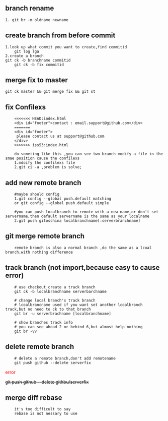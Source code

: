 ## branch rename
    1. git br -m oldname newname
## create branch from before commit
    1.look up what commit you want to create,find commitid
        git log lga 
    2.create a branch
    git ck -b branchname commitid
        git ck -b fix commitid

## merge fix to master
    git ck master && git merge fix && git st
    
## fix Confilexs
        <<<<<<< HEAD:index.html
        <div id="footer">contact : email.support@github.com</div>
        =======
        <div id="footer">
         please contact us at support@github.com
        </div>
        >>>>>>> iss53:index.html
        
        do someting like this ,you can see two branch modify a file in the smae position cause the confilexs        
        1.mdoify the confilexs file
        2.git ci -a ,problem is solve;
        
## add new remote branch
        #maybe should config 
        1.git config --global push.default matching
        or git config --global push.default simple
        
        #you can push localbranch to remote with a new name,or don't set servername,then default servername is the same as your localname        
        2.git push gitoschina localbranchname[:serverbranchname]

## git merge remote branch
        remote branch is also a normal branch ,do the same as a lcoal branch,with nothing difference
        
## track branch (not import,because easy to cause error)
        # use checkout create a track branch
        git ck -b localbranchname serverbarchname
        
        # change local branch's track branch
        # lcoalbrancname used if you want set another lcoalbranch track,but no need to ck to that branch
        git br -u serverbrachname [localbranchname]
        
        # show branches track info
        # you can see ahead 2 or behind 6,but almost help nothing
        git br -vv
        
## delete remote branch
        # delete a remote branch,don't add remotename        
        git push github --delete serverfix

<red style="color:red;">error</red>

<info style="text-decoration:line-through">git push github --delete githbu/serverfix</info>

## merge diff rebase
        it's too difficult to say
        rebase is not nessary to use

